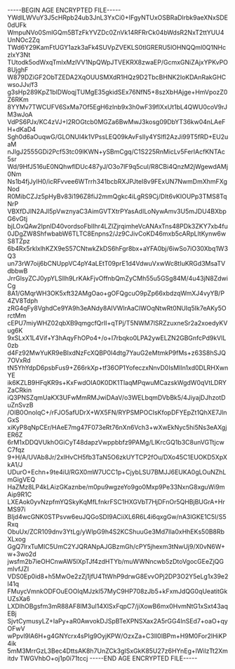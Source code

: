 -----BEGIN AGE ENCRYPTED FILE-----
YWdlLWVuY3J5cHRpb24ub3JnL3YxCi0+IFgyNTUxOSBRaDlrbk9aeXNxSDE0dUFk
WmpuNVo0SmlGQm5BTzFkYVZDc0ZnVk14RFRrCk04bWdsR2NxT2ttYUU4UnNOc2Zq
TWd6Y29KamFtUGY1azk3aFk4SUVpZVEKLS0tIGRERU5lOHNQQml0Q1NHczlxY3Nt
TUtodk5odWxqTmlxMzlVV1NpQWpJTVEKRX8zwaEP/GcmxGNiZAjxYPKvPO8UjghF
W879DZiGF2ObTZEDA2XqOUUSMXdR1HQz9D2TbcBHNK2IoKDAnRakGHCwsoJJv/f3
g3sHp289KpZ1blDWoqjTUMgE35gkidSEx76NfN5+8szXbHAjge+HmVpozZ0Z6RKm
8YYMv7TWCUFV6SxMa7Of5EgH6zInb9x3h0wF39fIXxUt1bL4QWU0coV9rJM3wJoA
VdPS6PJx/KC4zVJ+I2ROGtcb0MGZa6BwMwJ3kosg09DbYT36kw04nLAeFH+dKaD4
Sgh0d6aOuqwG/GLONUl4k1VPssLEQ09kAvFslIy4YSlfl2AzJi99T5fRD+EU2uaM
nJlgJ2555GDi2Pcf53tc09lKWN+ySBmCgq/C1S225RnMicLv5FerIAcfKNTAc5sr
Wd/9HfJ516uE0NQhwflDUc487yJ/O3o7lF9q5cuI/R8CBi4QnzM2jWgewdAMj0Nm
Ns1b4fjJylH0/icRFvvee6WTrrh341bcbRXJPJteI8v9FExUN7NwmDmXhmFXgNod
R0MibCZJz5pHyBv83i196Z8fiJ2mmQgkc4iLgRS9Cj/DIt6vKIOUPp3TMS8TqNrP
VBXfDJIN2AJl5pVwznyaC3AimGVTXtrPYasAdILoNywAmv3U5mJDU4BXbpG6vGtj
bjLOxQAw2IpnID40vordsoFblIhr4LZlZjrqimheVcANAxTns48PDk3ZKY7xb4fu
0JDgZW8ShfwbabW6TLTC8Enpns2/Jz9CJivCoKD46mxb5cARpLltKynw6wS8TZpz
6b4Rx5rklxlhKZX9eS57CNtwkZkDS6hFgr8bx+aYFA0bj/6iwSo7iO30Xbq1W3Q3
un73rW7oij6bCNUppVC4pY4aLEtT09prE1d4VdwuVxwWc8tIuKRGd3MsaTVdbbwB
JrrGlsyZCJ0ypYLSllh9LrKAkFjvOffnbQmZyCMh55u5GSg84M/4u43jN8ZdwiCg
8A1/GMqrWH3OK5xft32AMgOao+gOFQgcuO9pZp66xbdzqWmXJ4vyYB/P4ZV8Tdph
zRG4qFy8VghdCe9YA9h3eANdy8AIVWIrAaClWOqNtwRt0NUIq5Ik7eAKy5OrctMm
cEPU7miyWHZ02qbXB9qmgcfQrII+qTPj/T5NWM7lSRZzuxneSr2a2xoedyKVug6K
9xSLxX1L4Vif+Y3hAqyFhOPo4+/o+I7rbqko0LPA2ywELZN2GBGnfcPd9kVlL0zb
d4Fz92MwYuKR9eBIxdNzFcXQBP0l4dtg7YauG2eMtmkP9fMs+z63S8hSJQ7OVxRd
tN5YhYdpD6psbFus9+Z66rkXp+tf36OP1YofeczxNnvD0IsMIln1xd0DLRHXwnYE
ik6KZLB9HFqKR9s+KxFwdOIA0K0DK1TlaqMPqwuMCazskWgdW0qVtLDRYZaCRkin
iQ3PNSZqmUaKX3UFwMmRMJwiDAaV/o3WELbqmDVbBk5/4JiyajDJhzotDuZnSvzB
/OlB0OnolqC+/rFJO5afUDrX+WX5FN/RYPSMPOCIsKfopDFYEpZt1QhXE7JlnGxS
xiKyP8qNpCEr/HAeE7mg47F073eRt76nXn6Vch3+wXwEkNyc5hi5Ns3eAXgjER6Z
6rM1xDDQVUkhOGiCyT48dapzVwppbbfz9PAMg/LlKrcGQ1b3C8unVGTtjcwC7fqz
9+H/A/UVAb8Jr/2xIHvCH5fb3TaN5O6zkUYTCP2fOu/DXo45C1EUOKD5XpXkA1/J
UDurO+Echn+9te4iU/RGX0mW7UCC1p+CjybLSU7BMJJ6EUKA0gLOuNZhLmGigVEQ
HaZMz8LP4kLAizGKaznbe/m0pu9wgzeYo9go0Mxp9Pe33NxnG8xguWi9mAip9R1C
LXEAok0yvNzpfmYQSkyKqMfLfnkrFSC1HXGVbT7HjDFnOr5QHBjBUGrA+HrMS97i
BIjd4wcGNK0STPsvw6euJQGoSDI9ACiiXL6R6L4i6qxgGw/nA3lGKE1C5I/S5Rxq
ObuUx/ZCR109dnv3YtLg/yWlpG9h4S2KCShuuGe3Md7Ila0xHhEKs50B8RbXLxog
GgQ7lrxTuMIC5UmC2YJQRANpAJGBzmGh/cPY5jhexm3tNwUj9/X0vN6W+w+3wo2d
jwsfm2b7ieOHCnwAW5lXpTJf4zdHTYb/muWWNncwb5zDtoVgocGEeZjQGmIvfJZI
VDS0Ep0id8+h5MwOe2zZj1jfU4TtWhP9drwG8EvvOPj2DP3O2Y5eLg1x39e2l41q
FMuycVmnkODFOuEOOIqMJzkl57MyC9HP708zJb5+kFxmJdQG0qUeatitGkUZsXa6
LXDlhOBgsfm3mR88AF8IM3uI14XlSxFqpC7/jiXowB6mx0HvmNtG1xSxt43aqEBj
SjvtCymusyLZ+IaPy+aR0AwvokDJSpBTeXPNSXax2A5rGG4InSEd7+oaO+qyOFwV
wPpvl9lA6H+g4GNYcrx4sPIg9OyjKPW/OzxZa+C3Il0IBPm+H9M0For2lHiKP4ik
5mM3MrrGzL3Bec4DttsAK8h7UnZCk3gISxGkK85U27z6HYnEg+lWilzTt2Xmitdv
TWGVhbO+oj1p0i71tccj
-----END AGE ENCRYPTED FILE-----
